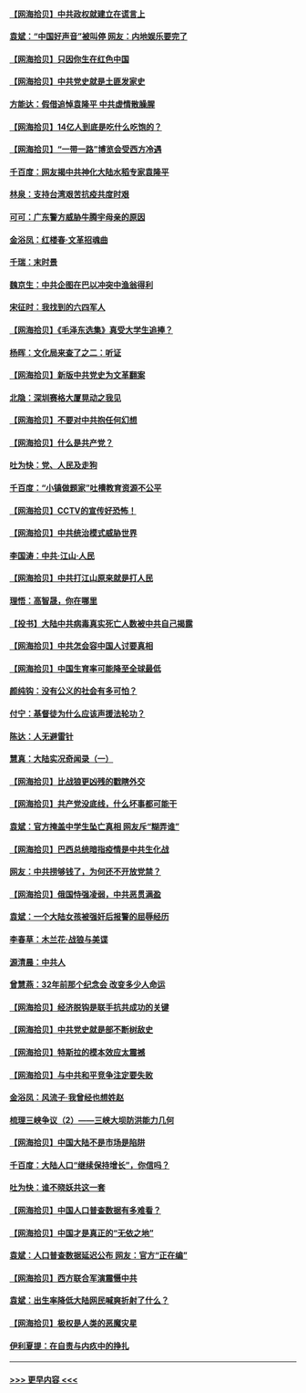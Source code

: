 #### [【网海拾贝】中共政权就建立在谎言上](../pages/nsc993/n12981880.md?t=05290401) 
#### [袁斌：“中国好声音”被叫停 网友：内地娱乐要完了](../pages/nsc993/n12981826.md?t=05290401) 
#### [【网海拾贝】只因你生在红色中国](../pages/nsc993/n12979096.md?t=05290401) 
#### [【网海拾贝】中共党史就是土匪发家史](../pages/nsc993/n12976478.md?t=05290401) 
#### [方能达：假借追悼袁隆平 中共虚情散臊腥](../pages/nsc993/n12976396.md?t=05290401) 
#### [【网海拾贝】14亿人到底是吃什么吃饱的？](../pages/nsc993/n12974125.md?t=05290401) 
#### [【网海拾贝】“一带一路”博览会受西方冷遇](../pages/nsc993/n12971787.md?t=05290401) 
#### [千百度：网友揭中共神化大陆水稻专家袁隆平](../pages/nsc993/n12971733.md?t=05290401) 
#### [林泉：支持台湾艰苦抗疫共度时艰](../pages/nsc993/n12971350.md?t=05290401) 
#### [可可：广东警方威胁牛腾宇母亲的原因](../pages/nsc993/n12971100.md?t=05290401) 
#### [金浴凤：红楼春·文革招魂曲](../pages/nsc993/n12970354.md?t=05290401) 
#### [千瑞：末时景](../pages/nsc993/n12970337.md?t=05290401) 
#### [魏京生：中共企图在巴以冲突中渔翁得利](../pages/nsc993/n12970286.md?t=05290401) 
#### [宋征时：我找到的六四军人](../pages/nsc993/n12970213.md?t=05290401) 
#### [【网海拾贝】《毛泽东选集》真受大学生追捧？](../pages/nsc993/n12968779.md?t=05290401) 
#### [杨晖：文化局来查了之二：听证](../pages/nsc993/n12966528.md?t=05290401) 
#### [【网海拾贝】新版中共党史为文革翻案](../pages/nsc993/n12967526.md?t=05290401) 
#### [北隐：深圳赛格大厦晃动之我见](../pages/nsc993/n12967393.md?t=05290401) 
#### [【网海拾贝】不要对中共抱任何幻想](../pages/nsc993/n12965222.md?t=05290401) 
#### [【网海拾贝】什么是共产党？](../pages/nsc993/n12962781.md?t=05290401) 
#### [吐为快：党、人民及走狗](../pages/nsc993/n12962747.md?t=05290401) 
#### [千百度：“小镇做题家”吐槽教育资源不公平](../pages/nsc993/n12962705.md?t=05290401) 
#### [【网海拾贝】CCTV的宣传好恐怖！](../pages/nsc993/n12959984.md?t=05290401) 
#### [【网海拾贝】中共统治模式威胁世界](../pages/nsc993/n12957622.md?t=05290401) 
#### [李国涛：中共‧江山‧人民](../pages/nsc993/n12957502.md?t=05290401) 
#### [【网海拾贝】中共打江山原来就是打人民](../pages/nsc993/n12954345.md?t=05290401) 
#### [理悟：高智晟，你在哪里](../pages/nsc993/n12953115.md?t=05290401) 
#### [【投书】大陆中共病毒真实死亡人数被中共自己揭露](../pages/nsc993/n12953050.md?t=05290401) 
#### [【网海拾贝】中共怎会容中国人讨要真相](../pages/nsc993/n12952161.md?t=05290401) 
#### [【网海拾贝】中国生育率可能降至全球最低](../pages/nsc993/n12948793.md?t=05290401) 
#### [颜纯钩：没有公义的社会有多可怕？](../pages/nsc993/n12947626.md?t=05290401) 
#### [付宁：基督徒为什么应该声援法轮功？](../pages/nsc993/n12947233.md?t=05290401) 
#### [陈达：人无避雷针](../pages/nsc993/n12947098.md?t=05290401) 
#### [慧真：大陆实况奇闻录（一）](../pages/nsc993/n12945811.md?t=05290401) 
#### [【网海拾贝】比战狼更凶残的戳瞎外交](../pages/nsc993/n12945717.md?t=05290401) 
#### [【网海拾贝】共产党没底线，什么坏事都可能干](../pages/nsc993/n12942090.md?t=05290401) 
#### [袁斌：官方掩盖中学生坠亡真相 网友斥“糊弄谁”](../pages/nsc993/n12942029.md?t=05290401) 
#### [【网海拾贝】巴西总统暗指疫情是中共生化战](../pages/nsc993/n12938999.md?t=05290401) 
#### [网友：中共捞够钱了，为何还不开放党禁？](../pages/nsc993/n12938952.md?t=05290401) 
#### [【网海拾贝】俄国恃强凌弱，中共恶贯满盈](../pages/nsc993/n12936626.md?t=05290401) 
#### [袁斌：一个大陆女孩被强奸后报警的屈辱经历](../pages/nsc993/n12936547.md?t=05290401) 
#### [李春草：木兰花·战狼与美谍](../pages/nsc993/n12935995.md?t=05290401) 
#### [源清晨：中共人](../pages/nsc993/n12935589.md?t=05290401) 
#### [曾慧燕：32年前那个纪念会 改变多少人命运](../pages/nsc993/n12934233.md?t=05290401) 
#### [【网海拾贝】经济脱钩是联手抗共成功的关键](../pages/nsc993/n12934176.md?t=05290401) 
#### [【网海拾贝】中共党史就是部不断树敌史](../pages/nsc993/n12932844.md?t=05290401) 
#### [【网海拾贝】特斯拉的模本效应太震撼](../pages/nsc993/n12925626.md?t=05290401) 
#### [【网海拾贝】与中共和平竞争注定要失败](../pages/nsc993/n12923326.md?t=05290401) 
#### [金浴凤：风流子‧我曾经也想姓赵](../pages/nsc993/n12920911.md?t=05290401) 
#### [梳理三峡争议（2）——三峡大坝防洪能力几何](../pages/nsc993/n12920173.md?t=05290401) 
#### [【网海拾贝】中国大陆不是市场是陷阱](../pages/nsc993/n12920143.md?t=05290401) 
#### [千百度：大陆人口“继续保持增长”，你信吗？](../pages/nsc993/n12918946.md?t=05290401) 
#### [吐为快：谁不晓妖共这一套](../pages/nsc993/n12918941.md?t=05290401) 
#### [【网海拾贝】中国人口普查数据有多难看？](../pages/nsc993/n12917822.md?t=05290401) 
#### [【网海拾贝】中国才是真正的“无依之地”](../pages/nsc993/n12915845.md?t=05290401) 
#### [袁斌：人口普查数据延迟公布 网友：官方“正在编”](../pages/nsc993/n12915748.md?t=05290401) 
#### [【网海拾贝】西方联合军演震慑中共](../pages/nsc993/n12913466.md?t=05290401) 
#### [袁斌：出生率降低大陆网民喊爽折射了什么？](../pages/nsc993/n12913365.md?t=05290401) 
#### [【网海拾贝】极权是人类的恶魔灾星](../pages/nsc993/n12910697.md?t=05290401) 
#### [伊利夏提：在自责与内疚中的挣扎](../pages/nsc993/n12910493.md?t=05290401) 

----
#### [ >>> 更早内容 <<< ](../indexes/nsc993-earlier.md)
